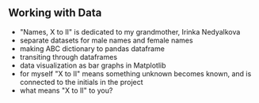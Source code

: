 ## Working with Data
- "Names, X to II" is dedicated to my grandmother, Irinka Nedyalkova
- separate datasets for male names and female names
- making ABC dictionary to pandas dataframe
- transiting through dataframes
- data visualization as bar graphs in Matplotlib
- for myself "X to II" means something unknown becomes known, and is connected to the initials in the project
- what means "X to II" to you?
